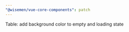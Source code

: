 ```yaml
---
"@wisemen/vue-core-components": patch
---
```


Table: add background color to empty and loading state
